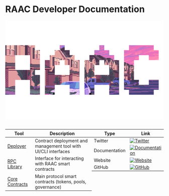 # RAAC Developer Documentation

![alt text](./assets/raac-mask-2.png)

<div style="display: flex; justify-content: space-between;">
<div>

| Tool | Description |
|------|------------|
| [Deployer](https://github.com/RegnumAurumAcquisitionCorp/core/tree/main/library/Deployer) | Contract deployment and management tool with UI/CLI interfaces |
| [RPC Library](https://github.com/RegnumAurumAcquisitionCorp/rpc) | Interface for interacting with RAAC smart contracts |
| [Core Contracts](https://github.com/RegnumAurumAcquisitionCorp/core) | Main protocol smart contracts (tokens, pools, governance) |

</div>
<div>

| Type | Link |
|------|------|
| Twitter | [![Twitter](https://img.shields.io/twitter/follow/RegnumAurum?style=social)](https://twitter.com/RegnumAurum) |
| Documentation | [![Documentation](https://img.shields.io/badge/GitBook-7B36ED?style=flat&logo=gitbook&logoColor=white)](https://docs.raac.io) |
| Website | [![Website](https://img.shields.io/badge/Website-000000?style=flat&logo=About.me&logoColor=white)](https://raac.io) |
| GitHub | [![GitHub](https://img.shields.io/github/stars/RegnumAurumAcquisitionCorp/core?style=social)](https://github.com/RegnumAurumAcquisitionCorp/core) |

</div>
</div>
